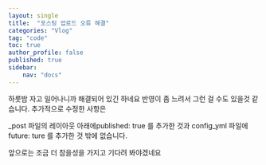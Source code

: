 ```yaml
---
layout: single
title:  "포스팅 업로드 오류 해결"
categories: "Vlog"
tag: "code"
toc: true
author_profile: false
published: true
sidebar:
    nav: "docs"
---
```


하룻밤 자고 일어나니까 해결되어 있긴 하네요 반영이 좀 느려서 그런 걸 수도 있을것 같습니다.
추가적으로 수정한 사항은

_post 파일의 레이아웃 아래에published: true 를 추가한 것과
config_yml 파일에 future: ture 를 추가한 것 밖에 없습니다.

앞으로는 조금 더 참을성을 가지고 기다려 봐야겠네요